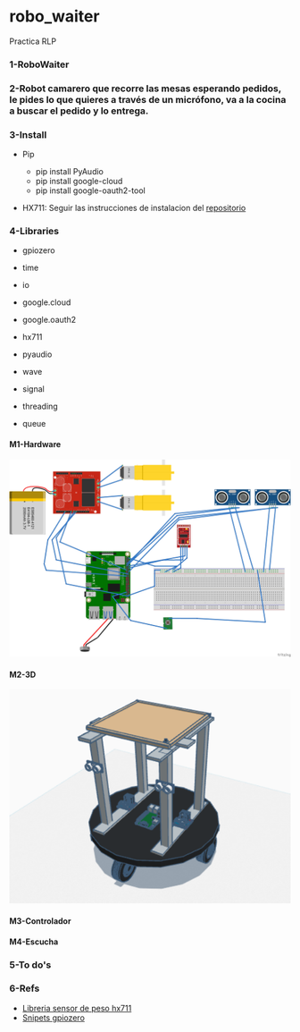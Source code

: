 # robo_waiter
Practica RLP 

### 1-RoboWaiter

### 2-Robot camarero que recorre las mesas esperando pedidos, le pides lo que quieres a través de un micrófono, va a la cocina a buscar el pedido y lo entrega.

### 3-Install

* Pip
    * pip install PyAudio
    * pip install google-cloud
    * pip install google-oauth2-tool

* HX711: Seguir las instrucciones de instalacion del [repositorio](https://github.com/endail/hx711-rpi-py?tab=readme-ov-file#install)

### 4-Libraries

* gpiozero

* time 

* io

* google.cloud

* google.oauth2

* hx711

* pyaudio

* wave

* signal

* threading

* queue


#### M1-Hardware

![Diagrama de conexiones](https://github.com/45Hack45/robo_waiter/blob/23fafc6506aca0948aa448da716c69b8cfb494a7/conexiones_proyecto.jpg)

#### M2-3D

![Modelo 3D](https://github.com/45Hack45/robo_waiter/blob/main/Robowaiter_3D.png)

#### M3-Controlador

#### M4-Escucha
  
### 5-To do's

### 6-Refs

* [Libreria sensor de peso hx711](https://github.com/endail/hx711-rpi-py)
* [Snipets gpiozero](https://gpiozero.readthedocs.io/en/latest/recipes.html)